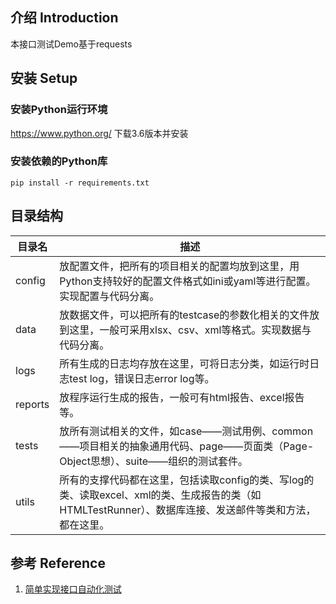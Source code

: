 ## 介绍 Introduction
本接口测试Demo基于requests


## 安装 Setup

### 安装Python运行环境

https://www.python.org/  下载3.6版本并安装

### 安装依赖的Python库
```
pip install -r requirements.txt
```

## 目录结构

目录名 | 描述
----|----
config | 放配置文件，把所有的项目相关的配置均放到这里，用Python支持较好的配置文件格式如ini或yaml等进行配置。实现配置与代码分离。
data | 放数据文件，可以把所有的testcase的参数化相关的文件放到这里，一般可采用xlsx、csv、xml等格式。实现数据与代码分离。
logs | 所有生成的日志均存放在这里，可将日志分类，如运行时日志test log，错误日志error log等。
reports | 放程序运行生成的报告，一般可有html报告、excel报告等。
tests | 放所有测试相关的文件，如case——测试用例、common——项目相关的抽象通用代码、page——页面类（Page-Object思想）、suite——组织的测试套件。
utils | 所有的支撑代码都在这里，包括读取config的类、写log的类、读取excel、xml的类、生成报告的类（如HTMLTestRunner）、数据库连接、发送邮件等类和方法，都在这里。

## 参考 Reference
1. [简单实现接口自动化测试](https://www.zybuluo.com/coolfish/note/726662)
